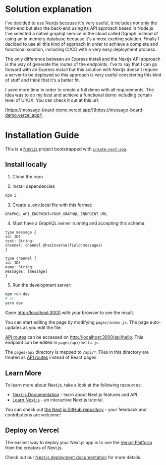 # Solution explanation

I've decided to use Nextjs because it's very useful, it includes not only the front-end but also the back-end using its API approach based in Node.js. I've selected a native graphql service in the cloud called Dgraph instead of using an in memory database because it's a most exciting solution. Finally I decided to use all this kind of approach in order to achieve a complete and functional solution, including CI/CD with a very easy deployment process.

The only difference between an Express install and the Nextjs API approach is the way of generate the routes of the endpoints. I've to say that I can go forward with an Express install but this solution with Nextjs doesn't require a server to be deployed so this approach is very useful considering this kind of stuff and think that it's a better fit.

I used more time in order to create a full demo with all requirements. The idea was to do my best and achieve a functional demo including certain level of UI/UX.
You can check it out at this url:

[https://message-board-demo.vercel.app/](https://message-board-demo.vercel.app/)

# Installation Guide

This is a [Next.js](https://nextjs.org/) project bootstrapped with [`create-next-app`](https://github.com/vercel/next.js/tree/canary/packages/create-next-app).

## Install locally

1. Clone the repo

2. Install dependencies

```bash
npm i
```

3. Create a .env.local file with this format:

`GRAPHQL_API_ENDPOINT=YOUR_GRAPHQL_ENDPOINT_URL`

4. Must have a GraphQL server running and accepting this schema:

```
type message {
id: ID!
text: String!
channel: channel @hasInverse(field:messages)
}

type channel {
id: ID!
name: String!
messages: [message]
}
```

5. Run the development server:

```bash
npm run dev
# or
yarn dev
```

Open [http://localhost:3000](http://localhost:3000) with your browser to see the result.

You can start editing the page by modifying `pages/index.js`. The page auto-updates as you edit the file.

[API routes](https://nextjs.org/docs/api-routes/introduction) can be accessed on [http://localhost:3000/api/hello](http://localhost:3000/api/hello). This endpoint can be edited in `pages/api/hello.js`.

The `pages/api` directory is mapped to `/api/*`. Files in this directory are treated as [API routes](https://nextjs.org/docs/api-routes/introduction) instead of React pages.

## Learn More

To learn more about Next.js, take a look at the following resources:

- [Next.js Documentation](https://nextjs.org/docs) - learn about Next.js features and API.
- [Learn Next.js](https://nextjs.org/learn) - an interactive Next.js tutorial.

You can check out [the Next.js GitHub repository](https://github.com/vercel/next.js/) - your feedback and contributions are welcome!

## Deploy on Vercel

The easiest way to deploy your Next.js app is to use the [Vercel Platform](https://vercel.com/new?utm_medium=default-template&filter=next.js&utm_source=create-next-app&utm_campaign=create-next-app-readme) from the creators of Next.js.

Check out our [Next.js deployment documentation](https://nextjs.org/docs/deployment) for more details.

